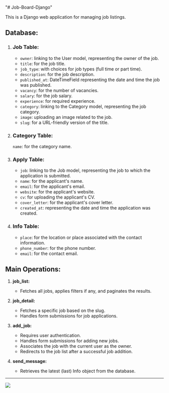 "# Job-Board-Django" 

This is a Django web application for managing job listings.

## Database:

1. ### Job Table:

   - `owner`: linking to the User model, representing the owner of the job.
   - `title`: for the job title.
   - `job_type`: with choices for job types (full time or part time).
   - `description`: for the job description.
   - `published_at`: DateTimeField representing the date and time the job was published.
   - `vacancy`:  for the number of vacancies.
   - `salary`: for the job salary.
   - `experience`: for required experience.
   - `category`: linking to the Category model, representing the job category.
   - `image`: uploading an image related to the job.
   - `slug`: for a URL-friendly version of the title.

2. ### Category Table:

   `name`: for the category name.

3. ### Apply Table:

   - `job`: linking to the Job model, representing the job to which the application is submitted.
   - `name`: for the applicant's name.
   - `email`: for the applicant's email.
   - `website`: for the applicant's website.
   - `cv`: for uploading the applicant's CV.
   - `cover_letter`: for the applicant's cover letter.
   - `created_at`: representing the date and time the application was created.

4. ### Info Table:

   - `place`: for the location or place associated with the contact information.
   - `phone_number`: for the phone number.
   - `email`: for the contact email.

## Main Operations:

1. **job_list:**
   - Fetches all jobs, applies filters if any, and paginates the results.
2. **job_detail:**
   - Fetches a specific job based on the slug.
   - Handles form submissions for job applications.
3. **add_job:**
   - Requires user authentication.
   - Handles form submissions for adding new jobs.
   - Associates the job with the current user as the owner.
   - Redirects to the job list after a successful job addition.

4. **send_message:**
   - Retrieves the latest (last) Info object from the database.

---

![](./../../../Downloads/1.png)
